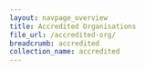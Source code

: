 ```yaml
---
layout: navpage_overview
title: Accredited Organisations
file_url: /accredited-org/
breadcrumb: accredited
collection_name: accredited
---
```

